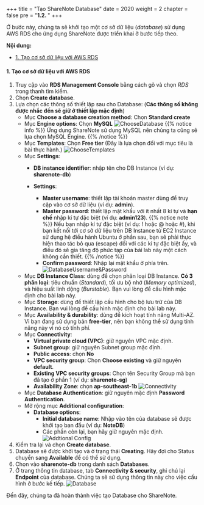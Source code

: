 +++
title = "Tạo ShareNote Database"
date = 2020
weight = 2
chapter = false
pre = "<b>1.2. </b>"
+++

Ở bước này, chúng ta sẽ khởi tạo một cơ sở dữ liệu (*database*) sử dụng AWS RDS cho ứng dụng ShareNote được triển khai ở bước tiếp theo.

**Nội dung:**
- [1. Tạo cơ sở dữ liệu với AWS RDS](#1-tạo-cơ-sở-dữ-liệu-với-aws-rds)

#### 1. Tạo cơ sở dữ liệu với AWS RDS 

1. Truy cập vào **RDS Management Console** bằng cách gõ và chọn *RDS* trong thanh tìm kiếm.
2. Chọn **Create database**.
3. Lựa chọn các thông số thiết lập sau cho Database: (**Các thông số không được nhắc đến sẽ giữ ở thiết lập mặc định**)
   - Mục **Choose a database creation method**: Chọn **Standard create**
   - Mục **Engine options**: Chọn **MySQL**
  ![ChooseDatabase](../../../images/1/2_ChooseDB&Engine.png?width=90pc)
  {{% notice info %}}
  Ứng dụng ShareNote sử dụng MySQL nên chúng ta cũng sẽ lựa chọn MySQL Engine.
  {{% /notice %}}
   - Mục **Templates**: Chọn **Free tier** (Đây là lựa chọn đối với mục tiêu là bài thực hành.)
  ![ChooseTemplates](../../../images/1/2_Templates.png?width=90pc)
   - Mục **Settings**:
     - **DB instance identifier**: nhập tên cho DB Instance (ví dụ: **sharenote-db**)

     - **Settings**:
       - **Master username**: thiết lập tài khoản master dùng để truy cập vào cơ sở dữ liệu (ví dụ: **admin**).
       - **Master password**: thiết lập mật khẩu với ít nhất 8 kí tự và **hạn chế** nhập kí tự đặc biệt (ví dụ: **admin123**).
  {{% notice note %}}
  Nếu bạn nhập kí tự đặc biệt (ví dụ: ! hoặc @ hoặc #), khi bạn kết nối tới cơ sở dữ liệu trên DB Instance từ EC2 Instance sử dụng hệ điều hành Ubuntu ở phần sau, bạn sẽ phải thực hiện thao tác bỏ qua (escape) đối với các kí tự đặc biệt ấy, và điều đó sẽ gia tăng độ phức tạp của bài lab này một cách không cần thiết.
  {{% /notice %}}
       - **Confirm password**: Nhập lại mật khẩu ở phía trên.
      ![DatabaseUsername&Password](../../../images/1/2_User&Password.png?width=90pc)
    - Mục **DB Instance Class**: dùng để chọn phân loại DB Instance. **Có 3 phân loại**: tiêu chuẩn (*Standard*), tối ưu bộ nhớ (*Memory optimized*), và hiệu suất linh dộng (*Burstable*). Bạn vui lòng để cấu hình mặc định cho bài lab này.
    - Mục **Storage**: dùng để thiết lập cấu hình cho bộ lưu trữ của DB Instance. Bạn vui lòng để cấu hình mặc định cho bài lab này.
    - Mục **Availability & durability**: dùng để kích hoạt tính năng Multi-AZ. Vì bạn đang sử dụng bản **free-tier**, nên bạn không thể sử dụng tính năng này vì nó có tính phí.
    - Mục **Connectivity**:
       - **Virtual private cloud (VPC)**: giữ nguyên VPC mặc định.
       - **Subnet group**: giữ nguyên Subnet group mặc định.
       - **Public access**: chọn **No**
       - **VPC security group**: Chọn **Choose existing** và giữ nguyên **default**.
       - **Existing VPC security groups**: Chọn tên Security Group mà bạn đã tạo ở phần 1 (ví dụ: **sharenote-sg**)
       - **Availability Zone**: chọn **ap-southeast-1b**
      ![Connectivity](../../../images/1/2_Connectivity.png?width=90pc)
   - Mục **Database Authentication**: giữ nguyên mặc định **Password Authentication**.
   - Mở rộng mục **Additional configuration**:
     - **Database options**:
       - **Initial database name**: Nhập vào tên của database sẽ được khởi tạo ban đầu (ví dụ: **NoteDB**)
       - Các phần còn lại, bạn hãy giữ nguyên mặc định.
      ![Addtional Config](../../../images/1/2_AddConfig_DBName.png?width=90pc)
4. Kiểm tra lại và chọn **Create database**.
5. Database sẽ được khởi tạo và ở trạng thái **Creating**. Hãy đợi cho Status chuyển sang **Available** để có thể sử dụng.
6. Chọn vào **sharenote-db** trong danh sách **Databases**.
7. Ở trang thông tin database, tab **Connectivity & security**, ghi chú lại **Endpoint** của database. Chúng ta sẽ sử dụng thông tin này cho việc cấu hình ở bước kế tiếp.
![Database](../../../images/1/2_DBEndpoint.png?width=90pc)

Đến đây, chúng ta đã hoàn thành việc tạo Database cho ShareNote.
